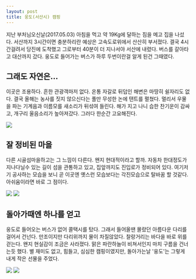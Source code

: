 ```yaml
---
layout: post
title: 웅도(서산시) 캠핑
---
```


지난 부처님오신날(2017.05.03) 아침을 먹고 약 19Kg에 달하는 짐을 메고 집을 나섰다. 서산까지 3시간이면 충분하리란 예상은 고속도로위에서 산산히 부서졌다. 결국 4시간걸려서 당진에 도착했고 그로부터 40분이 더 지나서야 서산에 내렸다. 버스를 갈아타고 대산까지 갔다. 웅도로 들어가는 버스가 하루 두번이란걸 알게 된건 그때였다.

## 그래도 자연은... <i class="fa fa-leaf" aria-hidden="true"></i>

이곳은 조용하다. 흔한 관광객마저 없다. 온통 자갈로 뒤덥인 해변은 마땅히 쉴자리도 없다. 결국 올해는 농사를 짓지 않으신다는 풀만 무성한 논에 탠트를 펼쳤다. 멀리서 우물을 파는 기계음과 이름모를 새소리가 뒤섞여 들린다. 해가 지고 나니 습한 찬기운이 감싸고, 개구리 울음소리가 높아져갔다. 그러다 한순간 고요해진다.

<div class="images">
	<img src="{{ site.baseurl }}/images/woongdo-camping/IMG_1391.JPG">
</div>

## 잘 정비된 마을 <i class="fa fa-building-o" aria-hidden="true"></i>

다른 시골섬마을하고는 그 느낌이 다른다. 왠지 현대적이라고 할까. 자동차 한대정도가 지나다닐수 있는 길이 섬을 관통하고 있고, 집앞까지도 진입로가 정비되어 있다. 여기저기 공사하는 모습을 보니 곧 이곳엔 옛스런 모습보다는 각진모습으로 탈바꿈 할 것같다. 아쉬움이라면 바로 그 점이다.

<div class="images">
	<img src="{{ site.baseurl }}/images/woongdo-camping/IMG_1393.JPG">
	<img src="{{ site.baseurl }}/images/woongdo-camping/IMG_1395.JPG">
</div>

## 돌아가때엔 하나를 얻고 <i class="fa fa-gift" aria-hidden="true"></i>

웅도로 들어오는 버스가 없어 콜택시를 탔다. 그래서 들어올땐 몰랐던 아름다운 다리를 걸어서 건넌다. 만조이지만 다리위까지 물이 차질않았다. 찰랑거리는 바다을 바로 위를 걷는다. 왠지 현실감이 조금은 사라졌다. 맑은 파란하늘이 비쳐서인지 마치 구름을 건너는듯 했다. 별 재미도 없고, 힘들고, 심심한 캠핑이였지만, 돌아가는날 '웅도'는 그렇게 내게 작은 선물을 주었다.

<div class="images">
	<img src="{{ site.baseurl }}/images/woongdo-camping/IMG_1394.JPG">
	<img src="{{ site.baseurl }}/images/woongdo-camping/IMG_1396.JPG">
</div>